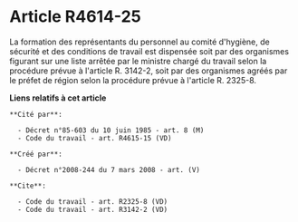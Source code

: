 # Article R4614-25

La formation des représentants du personnel au comité d'hygiène, de sécurité et des conditions de travail est dispensée soit
par des organismes figurant sur une liste arrêtée par le ministre chargé du travail selon la procédure prévue à l'article R.
3142-2, soit par des organismes agréés par le préfet de région selon la procédure prévue à l'article R. 2325-8.

**Liens relatifs à cet article**

	**Cité par**:

	  - Décret n°85-603 du 10 juin 1985 - art. 8 (M)
	  - Code du travail - art. R4615-15 (VD)

	**Créé par**:

	  - Décret n°2008-244 du 7 mars 2008 - art. (V)

	**Cite**:

	  - Code du travail - art. R2325-8 (VD)
	  - Code du travail - art. R3142-2 (VD)
